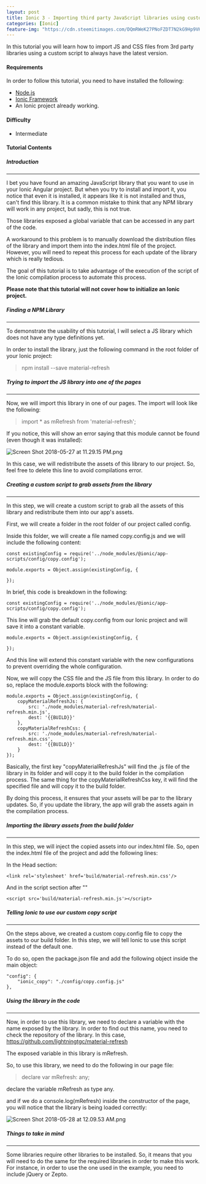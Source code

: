 ```yaml
---
layout: post
title: Ionic 3 - Importing third party JavaScript libraries using custom script
categories: [Ionic]
feature-img: "https://cdn.steemitimages.com/DQmRWeK27PNoFZDT7N2kG9Hp9VK8pN1Nur1eMPqKAfXpDeR/Screen%20Shot%202018-05-28%20at%2012.09.53%20AM.png"
---
```


In this tutorial you will learn how to import JS and CSS files from 3rd party libraries using a custom script to always have the latest version.

#### Requirements
In order to follow this tutorial, you need to have installed the following:

- [Node.js](https://nodejs.org/en)
- [Ionic Framework](https://ionicframework.com/getting-started)
- An Ionic project already working.

#### Difficulty

- Intermediate

#### Tutorial Contents

##### Introduction
---
I bet you have found an amazing JavaScript library that you want to use in your Ionic Angular project. But when you try to install and import it, you notice that even it is installed, it appears like it is not installed and thus, can't find this library. It is a common mistake to think that any NPM library will work in any project, but sadly, this is not true.

Those libraries exposed a global variable that can be accessed in any part of the code.

A workaround to this problem is to manually download the distribution files of the library and import them into the index.html file of the project. However, you will need to repeat this process for each update of the library which is really tedious.

The goal of this tutorial is to take advantage of the execution of the script of the Ionic compilation process to automate this process.

**Please note that this tutorial will not cover how to initialize an Ionic project.**

##### Finding a NPM Library
---
To demonstrate the usability of this tutorial, I will select a JS library which does not have any type definitions yet.

In order to install the library, just the following command in the root folder of your Ionic project:

> npm install --save material-refresh


##### Trying to import the JS library into one of the pages
---

Now, we will import this library in one of our pages. The import will look like the following:

> import * as mRefresh from 'material-refresh';

If you notice, this will show an error saying that this module cannot be found (even though it was installed):

![Screen Shot 2018-05-27 at 11.29.15 PM.png](https://cdn.steemitimages.com/DQmRM6dmL6GjuG2RbUuNAmoMBzihnk2ZG5CETcscpVkzEx8/Screen%20Shot%202018-05-27%20at%2011.29.15%20PM.png)

In this case, we will redistribute the assets of this library to our project. So, feel free to delete this line to avoid compilations error.

##### Creating a custom script to grab assets from the library
---
In this step, we will create a custom script to grab all the assets of this library and redistribute them into our app's assets.

First, we will create a folder in the root folder of our project called config.

Inside this folder, we will create a file named copy.config.js and we will include the following content:

```
const existingConfig = require('../node_modules/@ionic/app-scripts/config/copy.config');

module.exports = Object.assign(existingConfig, {
    
});
```

In brief, this code is breakdown in the following:

```
const existingConfig = require('../node_modules/@ionic/app-scripts/config/copy.config');
```

This line will grab the default copy.config from our Ionic project and will save it into a constant variable.

```
module.exports = Object.assign(existingConfig, {
    
});
```

And this line will extend this constant variable with the new configurations to prevent overriding the whole configuration.

Now, we will copy the CSS file and the JS file from this library. In order to do so,  replace the module.exports block with the following:

```
module.exports = Object.assign(existingConfig, {
    copyMaterialRefreshJs: {
        src: './node_modules/material-refresh/material-refresh.min.js',
        dest: '{{BUILD}}'
    },
    copyMaterialRefreshCss: {
        src: './node_modules/material-refresh/material-refresh.min.css',
        dest: '{{BUILD}}'
    }
});
```

Basically, the first key "copyMaterialRefreshJs" will find the .js file of the library in its folder and will copy it to the build folder in the compilation process. The same thing for the copyMaterialRefreshCss key, it will find the specified file and will copy it to the build folder. 

By doing this process, it ensures that your assets will be par to the library updates. So, if you update the library, the app will grab the assets again in the compilation process.

##### Importing the library assets from the build folder
---
In this step, we will inject the copied assets into our index.html file. So, open the index.html file of the project and add the following lines:

In the Head section:

```
<link rel='stylesheet' href='build/material-refresh.min.css'/>
```

And in the script section after "<ion-app></ion-app>"


```
<script src='build/material-refresh.min.js'></script>
```

##### Telling Ionic to use our custom copy script
---
On the steps above, we created a custom copy.config file to copy the assets to our build folder. In this step, we will tell Ionic to use this script instead of the default one.

To do so, open the package.json file and add the following object inside the main object:

```
"config": {
    "ionic_copy": "./config/copy.config.js"
},
```

##### Using the library in the code
---

Now, in order to use this library, we need to declare a variable with the name exposed by the library. In order to find out this name, you need to check the repository of the library. In this case, https://github.com/lightningtgc/material-refresh

The exposed variable in this library is mRefresh.

So, to use this library, we need to do the following in our page file:

> declare var mRefresh: any;

declare the variable mRefresh as type any.

and if we do a console.log(mRefresh) inside the constructor of the page, you will notice that the library is being loaded correctly:

![Screen Shot 2018-05-28 at 12.09.53 AM.png](https://cdn.steemitimages.com/DQmRWeK27PNoFZDT7N2kG9Hp9VK8pN1Nur1eMPqKAfXpDeR/Screen%20Shot%202018-05-28%20at%2012.09.53%20AM.png)

##### Things to take in mind
---
Some libraries require other libraries to be installed. So, it means that you will need to do the same for the required libraries in order to make this work. For instance, in order to use the one used in the example, you need to include jQuery or Zepto.
